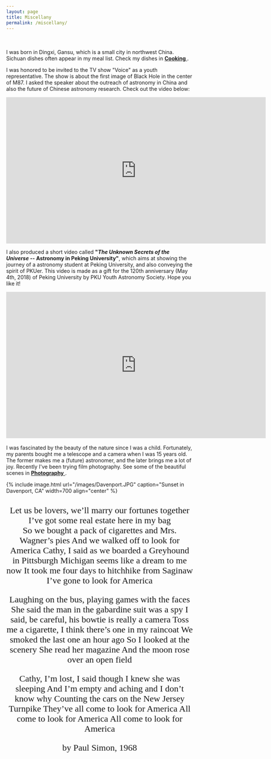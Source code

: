 ```yaml
---
layout: page
title: Miscellany
permalink: /miscellany/
---
```

<!-- 
On my homepage, you can find more things than my research. I'm a big fan of any kinds of music, from Indian traditional tabla and sitar to Chopin and Rachmaninoff. Modern poetry, painting and photography also fascinate me. Let's enjoy <a href="https://astrojacobli.github.io//miscellany/art/"><strong>Art</strong></a> together! -->
<br><br>
I was born in Dingxi, Gansu, which is a small city in northwest China. Sichuan dishes often appear in my meal list. Check my dishes in <a href="https://astrojacobli.github.io//miscellany/cooking/"><strong>Cooking</strong> </a>.

I was honored to be invited to the TV show "Voice" as a youth representative. The show is about the first image of Black Hole in the center of M87. I asked the speaker about the outreach of astronomy in China and also the future of Chinese astronomy research. Check out the video below:
<center>
<iframe width="700" height="394" src="https://www.youtube.com/embed/57fJReQHdOg?start=2127" frameborder="0" allow="accelerometer; autoplay; encrypted-media; gyroscope; picture-in-picture" allowfullscreen></iframe>
</center>



I also produced a short video called <strong>"_The Unknown Secrets of the Universe_ -- Astronomy in Peking University"</strong>,  which aims at showing the journey of a astronomy student at Peking University, and also conveying the spirit of PKUer. This video is made as a gift for the 120th anniversary (May 4th, 2018) of Peking University by PKU Youth Astronomy Society. Hope you like it!
<center>
<iframe width="700" height="394" src="https://www.youtube.com/embed/MCqoVK0luso" frameborder="0" allow="accelerometer; autoplay; encrypted-media; gyroscope; picture-in-picture" allowfullscreen></iframe>
</center>
<br>
I was fascinated by the beauty of the nature since I was a child. Fortunately, my parents bought me a telescope and a camera when I was 15 years old. The former makes me a (future) astronomer, and the later brings me a lot of joy. Recently I've been trying film photography. See some of the beautiful scenes in <a href="https://astrojacobli.github.io//miscellany/photography/"><strong>Photography</strong> </a>.

{% include image.html url="/images/Davenport.JPG" caption="Sunset in Davenport, CA" width=700 align="center" %}

<br>

<center>
<div style='font-family: "Apple LiSung Light"'><font size="5">
Let us be lovers, we’ll marry our fortunes together <br>
I’ve got some real estate here in my bag <br>
So we bought a pack of cigarettes and Mrs. Wagner’s pies
And we walked off to look for America
Cathy, I said as we boarded a Greyhound in Pittsburgh
Michigan seems like a dream to me now
It took me four days to hitchhike from Saginaw
I’ve gone to look for America

Laughing on the bus, playing games with the faces
She said the man in the gabardine suit was a spy
I said, be careful, his bowtie is really a camera
Toss me a cigarette, I think there’s one in my raincoat
We smoked the last one an hour ago
So I looked at the scenery
She read her magazine
And the moon rose over an open field

Cathy, I’m lost, I said though I knew she was sleeping
And I’m empty and aching and I don’t know why
Counting the cars on the New Jersey Turnpike
They’ve all come to look for America
All come to look for America
All come to look for America

by Paul Simon, 1968
</font>
</div>
</center>